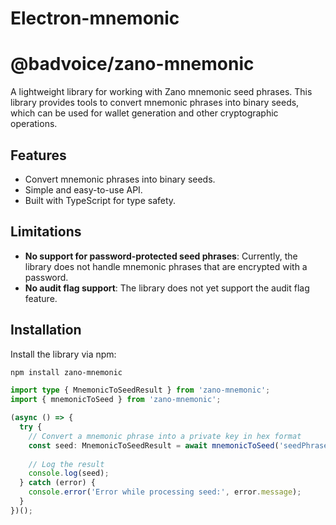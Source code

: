 # Electron-mnemonic

# @badvoice/zano-mnemonic

A lightweight library for working with Zano mnemonic seed phrases. This library provides tools to convert mnemonic phrases into binary seeds, which can be used for wallet generation and other cryptographic operations.

## Features

- Convert mnemonic phrases into binary seeds.
- Simple and easy-to-use API.
- Built with TypeScript for type safety.

## Limitations

- **No support for password-protected seed phrases**: Currently, the library does not handle mnemonic phrases that are encrypted with a password.
- **No audit flag support**: The library does not yet support the audit flag feature.

## Installation

Install the library via npm:

```bash
npm install zano-mnemonic
```

```typescript 
import type { MnemonicToSeedResult } from 'zano-mnemonic';
import { mnemonicToSeed } from 'zano-mnemonic';

(async () => {
  try {
    // Convert a mnemonic phrase into a private key in hex format
    const seed: MnemonicToSeedResult = await mnemonicToSeed('seedPhraseWithoutPassword');
    
    // Log the result
    console.log(seed);
  } catch (error) {
    console.error('Error while processing seed:', error.message);
  }
})();

```